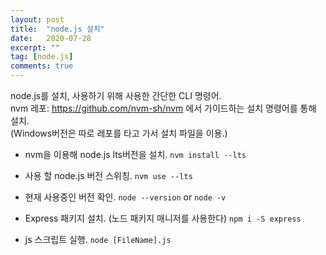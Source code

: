 ```yaml
---
layout: post
title:  "node.js 설치"
date:   2020-07-28
excerpt: ""
tag: [node.js]
comments: true
---
```


node.js를 설치, 사용하기 위해 사용한 간단한 CLI 명령어.  
nvm 레포: https://github.com/nvm-sh/nvm 에서 가이드하는 설치 명령어를 통해 설치.  
(Windows버전은 따로 레포를 타고 가서 설치 파일을 이용.)  
  
  
- nvm을 이용해 node.js lts버전을 설치.
`nvm install --lts`

- 사용 할 node.js 버전 스위칭.
`nvm use --lts` 

- 현재 사용중인 버전 확인.
`node --version` or `node -v`

- Express 패키지 설치. (노드 패키지 매니저를 사용한다)
`npm i -S express`

- js 스크립트 실행.
`node [FileName].js`
